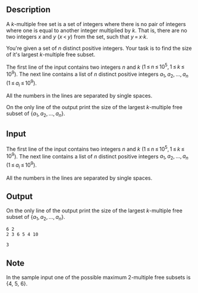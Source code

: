 ## Description

<div><p>A <span class="tex-span"><i>k</i></span>-multiple free set is a set of integers where there is no pair of integers where one is equal to another integer multiplied by <span class="tex-span"><i>k</i></span>. That is, there are no two integers <span class="tex-span"><i>x</i></span> and <span class="tex-span"><i>y</i></span> <span class="tex-span">(<i>x</i> &lt; <i>y</i>)</span> from the set, such that <span class="tex-span"><i>y</i> = <i>x</i>·<i>k</i></span>.</p><p>You're given a set of <span class="tex-span"><i>n</i></span> distinct positive integers. Your task is to find the size of it's largest <span class="tex-span"><i>k</i></span>-multiple free subset.</p></div><div class="input-specification"><p>The first line of the input contains two integers <span class="tex-span"><i>n</i></span> and <span class="tex-span"><i>k</i></span> (<span class="tex-span">1 ≤ <i>n</i> ≤ 10<sup class="upper-index">5</sup>, 1 ≤ <i>k</i> ≤ 10<sup class="upper-index">9</sup></span>). The next line contains a list of <span class="tex-span"><i>n</i></span> distinct positive integers <span class="tex-span"><i>a</i><sub class="lower-index">1</sub>, <i>a</i><sub class="lower-index">2</sub>, ..., <i>a</i><sub class="lower-index"><i>n</i></sub></span> <span class="tex-span">(1 ≤ <i>a</i><sub class="lower-index"><i>i</i></sub> ≤ 10<sup class="upper-index">9</sup>)</span>.</p><p>All the numbers in the lines are separated by single spaces.</p></div><div class="output-specification"><p>On the only line of the output print the size of the largest <span class="tex-span"><i>k</i></span>-multiple free subset of <span class="tex-span">{<i>a</i><sub class="lower-index">1</sub>, <i>a</i><sub class="lower-index">2</sub>, ..., <i>a</i><sub class="lower-index"><i>n</i></sub>}</span>.</p></div>

## Input

<p>The first line of the input contains two integers <span class="tex-span"><i>n</i></span> and <span class="tex-span"><i>k</i></span> (<span class="tex-span">1 ≤ <i>n</i> ≤ 10<sup class="upper-index">5</sup>, 1 ≤ <i>k</i> ≤ 10<sup class="upper-index">9</sup></span>). The next line contains a list of <span class="tex-span"><i>n</i></span> distinct positive integers <span class="tex-span"><i>a</i><sub class="lower-index">1</sub>, <i>a</i><sub class="lower-index">2</sub>, ..., <i>a</i><sub class="lower-index"><i>n</i></sub></span> <span class="tex-span">(1 ≤ <i>a</i><sub class="lower-index"><i>i</i></sub> ≤ 10<sup class="upper-index">9</sup>)</span>.</p><p>All the numbers in the lines are separated by single spaces.</p>

## Output

<p>On the only line of the output print the size of the largest <span class="tex-span"><i>k</i></span>-multiple free subset of <span class="tex-span">{<i>a</i><sub class="lower-index">1</sub>, <i>a</i><sub class="lower-index">2</sub>, ..., <i>a</i><sub class="lower-index"><i>n</i></sub>}</span>.</p>





```input1
6 2
2 3 6 5 4 10

```




```output1
3

```



## Note

<p>In the sample input one of the possible maximum 2-multiple free subsets is {4, 5, 6}.</p>
